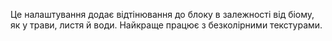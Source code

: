 Це налаштування додає відтінювання до блоку в залежності від біому, як у трави, листя й води. Найкраще працює з безколірними текстурами.